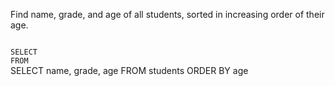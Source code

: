 Find name, grade, and age of all students, sorted in increasing order of their age.



<Editor lang="sql" dbName="students1.db" type="exercise">
<code>
SELECT
FROM
</code>

<solution>
SELECT name, grade, age
FROM students
ORDER BY age
</solution>
</Editor>